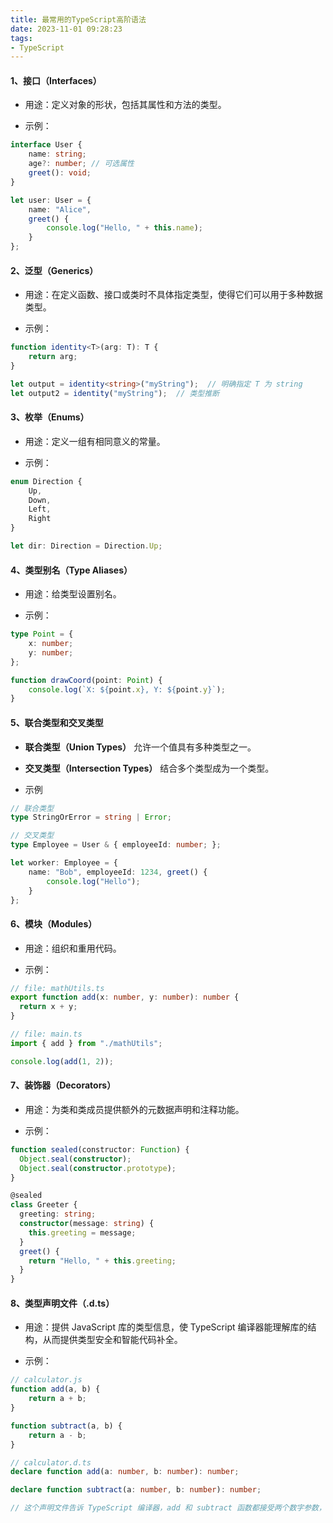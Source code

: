 ```yaml
---
title: 最常用的TypeScript高阶语法
date: 2023-11-01 09:28:23
tags:
- TypeScript
---
```


#### __1、接口（Interfaces）__

* 用途：定义对象的形状，包括其属性和方法的类型。

* 示例：

```typescript
interface User {
    name: string;
    age?: number; // 可选属性
    greet(): void;
}

let user: User = {
    name: "Alice",
    greet() {
        console.log("Hello, " + this.name);
    }
};
```

#### __2、泛型（Generics）__

* 用途：在定义函数、接口或类时不具体指定类型，使得它们可以用于多种数据类型。

* 示例：

```typescript
function identity<T>(arg: T): T {
    return arg;
}

let output = identity<string>("myString");  // 明确指定 T 为 string
let output2 = identity("myString");  // 类型推断
```

#### __3、枚举（Enums）__

* 用途：定义一组有相同意义的常量。

* 示例：

```typescript
enum Direction {
    Up,
    Down,
    Left,
    Right
}

let dir: Direction = Direction.Up;
```

#### __4、类型别名（Type Aliases）__

* 用途：给类型设置别名。

* 示例：

```typescript
type Point = {
    x: number;
    y: number;
};

function drawCoord(point: Point) {
    console.log(`X: ${point.x}, Y: ${point.y}`);
}
```

#### __5、联合类型和交叉类型__

* __联合类型（Union Types）__ 允许一个值具有多种类型之一。

* __交叉类型（Intersection Types）__ 结合多个类型成为一个类型。

* 示例

```typescript
// 联合类型
type StringOrError = string | Error;

// 交叉类型
type Employee = User & { employeeId: number; };

let worker: Employee = {
    name: "Bob", employeeId: 1234, greet() {
        console.log("Hello");
    }
};
```

#### __6、模块（Modules）__

* 用途：组织和重用代码。

* 示例：

```typescript
// file: mathUtils.ts
export function add(x: number, y: number): number {
  return x + y;
}

// file: main.ts
import { add } from "./mathUtils";

console.log(add(1, 2));
```

#### __7、装饰器（Decorators）__

* 用途：为类和类成员提供额外的元数据声明和注释功能。

* 示例：

```typescript
function sealed(constructor: Function) {
  Object.seal(constructor);
  Object.seal(constructor.prototype);
}

@sealed
class Greeter {
  greeting: string;
  constructor(message: string) {
    this.greeting = message;
  }
  greet() {
    return "Hello, " + this.greeting;
  }
}
```

#### __8、类型声明文件（.d.ts）__

* 用途：提供 JavaScript 库的类型信息，使 TypeScript 编译器能理解库的结构，从而提供类型安全和智能代码补全。

* 示例：

```typescript
// calculator.js
function add(a, b) {
    return a + b;
}

function subtract(a, b) {
    return a - b;
}

// calculator.d.ts
declare function add(a: number, b: number): number;

declare function subtract(a: number, b: number): number;

// 这个声明文件告诉 TypeScript 编译器，add 和 subtract 函数都接受两个数字参数，并返回一个数字。
```


